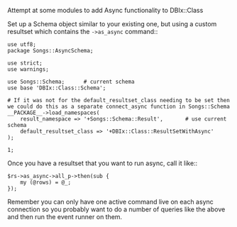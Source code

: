 Attempt at some modules to add Async functionality to DBIx::Class

Set up a Schema object similar to your existing one, but using a custom resultset which contains the `->as_async` command::

    use utf8;
    package Songs::AsyncSchema;

    use strict;
    use warnings;

    use Songs::Schema;      # current schema
    use base 'DBIx::Class::Schema';

    # If it was not for the default_resultset_class needing to be set then we could do this as a separate connect_async function in Songs::Schema
    __PACKAGE__->load_namespaces(
        result_namespace => '+Songs::Schema::Result',       # use current schema
        default_resultset_class => '+DBIx::Class::ResultSetWithAsync'
    );

    1;

Once you have a resultset that you want to run async, call it like::

    $rs->as_async->all_p->then(sub {
        my (@rows) = @_;
    });

Remember you can only have one active command live on each async connection so
you probably want to do a number of queries like the above and then run the
event runner on them.
